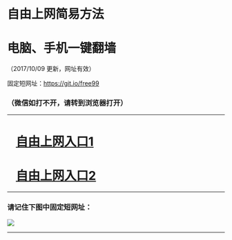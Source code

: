 ﻿# 自由上网简易方法

# 电脑、手机一键翻墙

（2017/10/09 更新，网址有效）

固定短网址：https://git.io/free99

### （微信如打不开，请转到浏览器打开）


***





# &nbsp;&nbsp; <a href="http://ft314110533.fwq-tz-1001.info/fwqtz01.html?t=100900130665 " target="_blank">自由上网入口1</a>
# &nbsp;&nbsp; <a href="http://ft227067647.fwq-tz-1002.info/fwqtz02.html?t=100900114379 " target="_blank">自由上网入口2</a>
***

### 请记住下图中固定短网址：

<img src="https://s3-us-west-2.amazonaws.com/fwq-1001/yjfq-20170905okok.png" /> 


***

